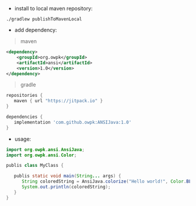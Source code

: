 - install to local maven repository:

```
./gradlew publishToMavenLocal
```
- add dependency:
> maven
```xml
<dependency>
    <groupId>org.owpk</groupId>
    <artifactId>ansi</artifactId>
    <version>1.0</version>
</dependency>
```
> gradle
```groovy
repositories {
   maven { url "https://jitpack.io" }
}

dependencies {
   implementation 'com.github.owpk:ANSIJava:1.0'
}
```
- usage:

```java
import org.owpk.ansi.AnsiJava;
import org.owpk.ansi.Color;

publis class MyClass {

   publis static void main(String... args) {
      String coloredString = AnsiJava.colorize("Hello world!", Color.BLUE);
      System.out.println(coloredString);
   }
}
```

